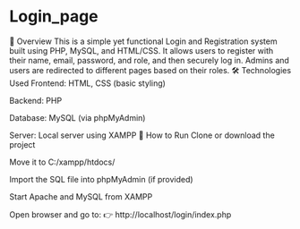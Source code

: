 # Login_page
📌 Overview
This is a simple yet functional Login and Registration system built using PHP, MySQL, and HTML/CSS. It allows users to register with their name, email, password, and role, and then securely log in. Admins and users are redirected to different pages based on their roles.
🛠️ Technologies Used
Frontend: HTML, CSS (basic styling)

Backend: PHP

Database: MySQL (via phpMyAdmin)

Server: Local server using XAMPP
🧪 How to Run
Clone or download the project

Move it to C:/xampp/htdocs/

Import the SQL file into phpMyAdmin (if provided)

Start Apache and MySQL from XAMPP

Open browser and go to:
👉 http://localhost/login/index.php
